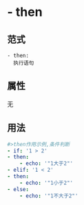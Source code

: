 # \- then

## 范式
```
- then:
  执行语句
```

## 属性
无

## 用法
```yaml
#>then作用示例,条件判断
- if: '1 > 2'
- then:
    - echo: '"1大于2"'
- elif: '1 < 2'
- then:
    - echo: '"1小于2"'
- else:
    - echo: '"1不大于2"' 
```
